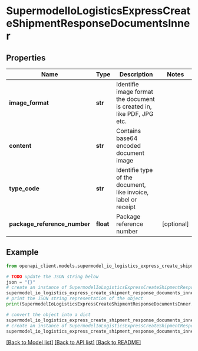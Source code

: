 # SupermodelIoLogisticsExpressCreateShipmentResponseDocumentsInner


## Properties

Name | Type | Description | Notes
------------ | ------------- | ------------- | -------------
**image_format** | **str** | Identifie image format the document is created in, like PDF, JPG etc. | 
**content** | **str** | Contains base64 encoded document image | 
**type_code** | **str** | Identifie type of the document, like invoice, label or receipt | 
**package_reference_number** | **float** | Package reference number | [optional] 

## Example

```python
from openapi_client.models.supermodel_io_logistics_express_create_shipment_response_documents_inner import SupermodelIoLogisticsExpressCreateShipmentResponseDocumentsInner

# TODO update the JSON string below
json = "{}"
# create an instance of SupermodelIoLogisticsExpressCreateShipmentResponseDocumentsInner from a JSON string
supermodel_io_logistics_express_create_shipment_response_documents_inner_instance = SupermodelIoLogisticsExpressCreateShipmentResponseDocumentsInner.from_json(json)
# print the JSON string representation of the object
print(SupermodelIoLogisticsExpressCreateShipmentResponseDocumentsInner.to_json())

# convert the object into a dict
supermodel_io_logistics_express_create_shipment_response_documents_inner_dict = supermodel_io_logistics_express_create_shipment_response_documents_inner_instance.to_dict()
# create an instance of SupermodelIoLogisticsExpressCreateShipmentResponseDocumentsInner from a dict
supermodel_io_logistics_express_create_shipment_response_documents_inner_from_dict = SupermodelIoLogisticsExpressCreateShipmentResponseDocumentsInner.from_dict(supermodel_io_logistics_express_create_shipment_response_documents_inner_dict)
```
[[Back to Model list]](../README.md#documentation-for-models) [[Back to API list]](../README.md#documentation-for-api-endpoints) [[Back to README]](../README.md)


